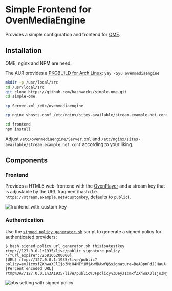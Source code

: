 # Simple Frontend for OvenMediaEngine

Provides a simple configuration and frontend for [OME](https://github.com/AirenSoft/OvenMediaEngine).

## Installation

OME, nginx and NPM are need.

The AUR provides a [PKGBUILD for Arch Linux](https://aur.archlinux.org/packages/ovenmediaengine): `yay -Syu ovenmediaengine`

```bash
mkdir -p /usr/local/src
cd /usr/local/src
git clone https://github.com/hashworks/simple-ome.git
cd simple-ome

cp Server.xml /etc/ovenmediaengine

cp nginx_vhosts.conf /etc/nginx/sites-available/stream.example.net.conf

cd frontend
npm install
```

Adjust `/etc/ovenmediaengine/Server.xml` and `/etc/nginx/sites-available/stream.example.net.conf` according to your liking.

## Components

### Frontend

Provides a HTML5 web-frontend with the [OvenPlayer](https://github.com/AirenSoft/OvenPlayer) and a stream key that is adjustable by the URL fragment/hash (f.e. `https://stream.example.net#customkey`, defaults to `public`).

![frontend_with_custom_key](.images/frontend_with_custom_key.png)

### Authentication

Use the [`signed_policy_generator.sh`](https://github.com/AirenSoft/OvenMediaEngine/blob/master/misc/signed_policy_url_generator.sh) script to generate a signed policy for authenticated providers:

```
$ bash signed_policy_url_generator.sh thisisatestkey rtmp://127.0.0.1:1935/live/public signature policy '{"url_expire":7258165200000}
[URL] rtmp://127.0.0.1:1935/live/public?policy=eyJ1cmxfZXhwaXJlIjo3MjU4MTY1MjAwMDAwfQ&signature=BeA8pnPdJJHauAHLIcIQeEd0fr0
[Percent encoded URL] rtmp%3A//127.0.0.1%3A1935/live/public%3Fpolicy%3DeyJ1cmxfZXhwaXJlIjo3MjU4MTY1MjAwMDAwfQ%26signature%3DBeA8pnPdJJHauAHLIcIQeEd0fr0
```

![obs setting with signed policy](.images/obs_setting_with_signed_policy.png)

